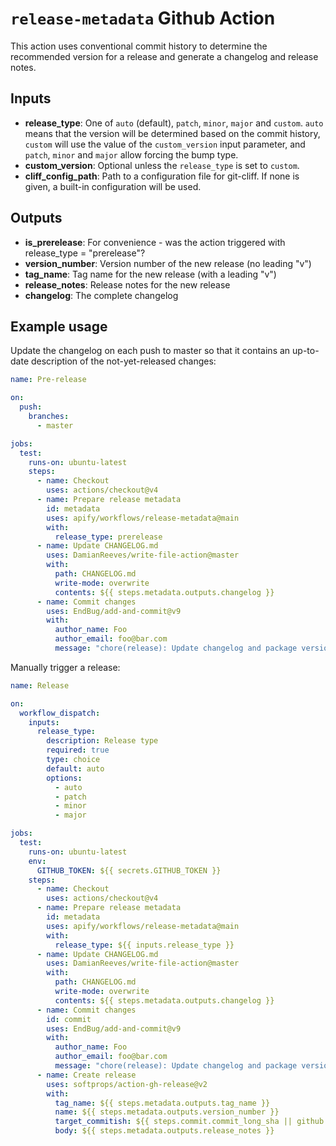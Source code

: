 # `release-metadata` Github Action

This action uses conventional commit history to determine the recommended version for a release and generate a changelog and release notes.

## Inputs

- **release_type**: One of `auto` (default), `patch`, `minor`, `major` and `custom`. `auto` means that the version will be determined based on the commit history, `custom` will use the value of the `custom_version` input parameter, and `patch`, `minor` and `major` allow forcing the bump type.
- **custom_version**: Optional unless the `release_type` is set to `custom`.
- **cliff_config_path**: Path to a configuration file for git-cliff. If none is given, a built-in configuration will be used.

## Outputs

- **is_prerelease**: For convenience - was the action triggered with release_type = "prerelease"?
- **version_number**: Version number of the new release (no leading "v")
- **tag_name**: Tag name for the new release (with a leading "v")
- **release_notes**: Release notes for the new release
- **changelog**: The complete changelog

## Example usage

Update the changelog on each push to master so that it contains an up-to-date description of the not-yet-released changes:

```yaml
name: Pre-release

on:
  push:
    branches:
      - master

jobs:
  test:
    runs-on: ubuntu-latest
    steps:
      - name: Checkout
        uses: actions/checkout@v4
      - name: Prepare release metadata
        id: metadata
        uses: apify/workflows/release-metadata@main
        with:
          release_type: prerelease
      - name: Update CHANGELOG.md
        uses: DamianReeves/write-file-action@master
        with:
          path: CHANGELOG.md
          write-mode: overwrite
          contents: ${{ steps.metadata.outputs.changelog }}
      - name: Commit changes
        uses: EndBug/add-and-commit@v9
        with:
          author_name: Foo
          author_email: foo@bar.com
          message: "chore(release): Update changelog and package version [skip ci]"
```

Manually trigger a release:

```yaml
name: Release

on:
  workflow_dispatch:
    inputs:
      release_type:
        description: Release type
        required: true
        type: choice
        default: auto
        options:
          - auto
          - patch
          - minor
          - major

jobs:
  test:
    runs-on: ubuntu-latest
    env:
      GITHUB_TOKEN: ${{ secrets.GITHUB_TOKEN }}
    steps:
      - name: Checkout
        uses: actions/checkout@v4
      - name: Prepare release metadata
        id: metadata
        uses: apify/workflows/release-metadata@main
        with:
          release_type: ${{ inputs.release_type }}
      - name: Update CHANGELOG.md
        uses: DamianReeves/write-file-action@master
        with:
          path: CHANGELOG.md
          write-mode: overwrite
          contents: ${{ steps.metadata.outputs.changelog }}
      - name: Commit changes
        id: commit
        uses: EndBug/add-and-commit@v9
        with:
          author_name: Foo
          author_email: foo@bar.com
          message: "chore(release): Update changelog and package version [skip ci]"
      - name: Create release
        uses: softprops/action-gh-release@v2
        with:
          tag_name: ${{ steps.metadata.outputs.tag_name }}
          name: ${{ steps.metadata.outputs.version_number }}
          target_commitish: ${{ steps.commit.commit_long_sha || github.sha }}
          body: ${{ steps.metadata.outputs.release_notes }}
```
